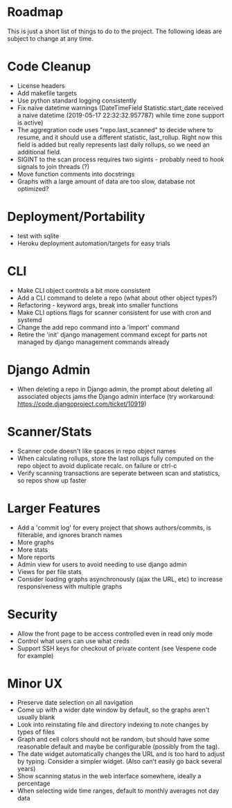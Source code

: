 Roadmap
=======

This is just a short list of things to do to the project. The following ideas are subject to change at any time.

Code Cleanup
============
- License headers
- Add makefile targets
- Use python standard logging consistently
- Fix naive datetime warnings (DateTimeField Statistic.start_date received a naive datetime (2019-05-17 22:32:32.957787) while time zone support is active)
- The aggregration code uses "repo.last_scanned" to decide where to resume, and it should use a different statistic, last_rollup. Right now this field is added but really represents last daily rollups, so we need an additional field.
- SIGINT to the scan process requires two sigints - probably need to hook signals to join threads (?)
- Move function comments into docstrings
- Graphs with a large amount of data are too slow, database not optimized?

Deployment/Portability
======================
- test with sqlite
- Heroku deployment automation/targets for easy trials

CLI
===
- Make CLI object controls a bit more consistent
- Add a CLI command to delete a repo (what about other object types?)
- Refactoring - keyword args, break into smaller functions
- Make CLI options flags for scanner consistent for use with cron and systemd
- Change the add repo command into a 'import' command
- Retire the 'init' django management command except for parts not managed by django management commands already

Django Admin
============
- When deleting a repo in Django admin, the prompt about deleting all associated objects jams the Django admin interface (try workaround: https://code.djangoproject.com/ticket/10919)

Scanner/Stats
=============
- Scanner code doesn't like spaces in repo object names
- When calculating rollups, store the last rollups fully computed on the repo object to avoid duplicate recalc. on failure or ctrl-c
- Verify scanning transactions are seperate between scan and statistics, so repos show up faster

Larger Features
===============
- Add a 'commit log' for every project that shows authors/commits, is filterable, and ignores branch names
- More graphs
- More stats
- More reports
- Admin view for users to avoid needing to use django admin
- Views for per file stats
- Consider loading graphs asynchronously (ajax the URL, etc) to increase responsiveness with multiple graphs

Security
========
- Allow the front page to be access controlled even in read only mode
- Control what users can use what creds
- Support SSH keys for checkout of private content (see Vespene code for example)

Minor UX
========
- Preserve date selection on all navigation
- Come up with a wider date window by default, so the graphs aren't usually blank
- Look into reinstating file and directory indexing to note changes by types of files
- Graph and cell colors should  not be random, but should have some reasonable default and maybe be configurable (possibly from the tag).
- The date widget automatically changes the URL and is too hard to adjust by typing. Consider a simpler widget.  (Also can't easily go back several years)
- Show scanning status in the web interface somewhere, ideally a percentage
- When selecting wide time ranges, default to monthly averages not day data


